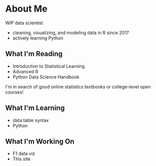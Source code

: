 # About Me
WIP data scientist
- cleaning, visualizing, and modeling data in R since 2017
- actively learning Python

## What I'm Reading
- Introduction to Statistical Learning
- Advanced R
- Python Data Science Handbook

I'm in search of good online statistics textbooks or college-level open courses!

## What I'm Learning
- data.table syntax
- Python

## What I'm Working On
- F1 data viz
- This site
